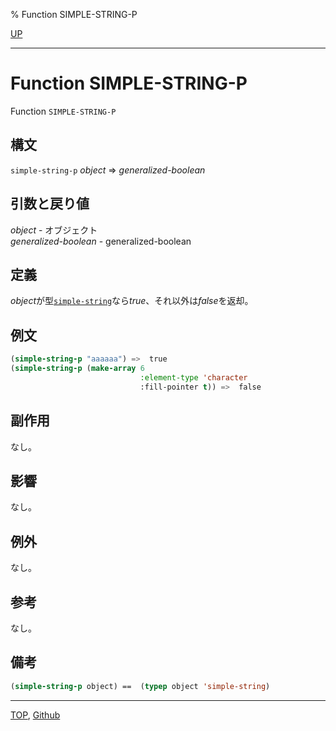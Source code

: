 % Function SIMPLE-STRING-P

[UP](16.2.html)  

---

# Function SIMPLE-STRING-P


Function `SIMPLE-STRING-P`


## 構文

`simple-string-p` *object* => *generalized-boolean*


## 引数と戻り値

*object* - オブジェクト  
*generalized-boolean* - generalized-boolean


## 定義

*object*が型[`simple-string`](16.2.simple-string.html)なら*true*、それ以外は*false*を返却。


## 例文

```lisp
(simple-string-p "aaaaaa") =>  true
(simple-string-p (make-array 6 
                             :element-type 'character 
                             :fill-pointer t)) =>  false
```


## 副作用

なし。


## 影響

なし。


## 例外

なし。


## 参考

なし。


## 備考

```lisp
(simple-string-p object) ==  (typep object 'simple-string)
```


---
[TOP](index.html),  [Github](https://github.com/nptcl/npt-japanese)

